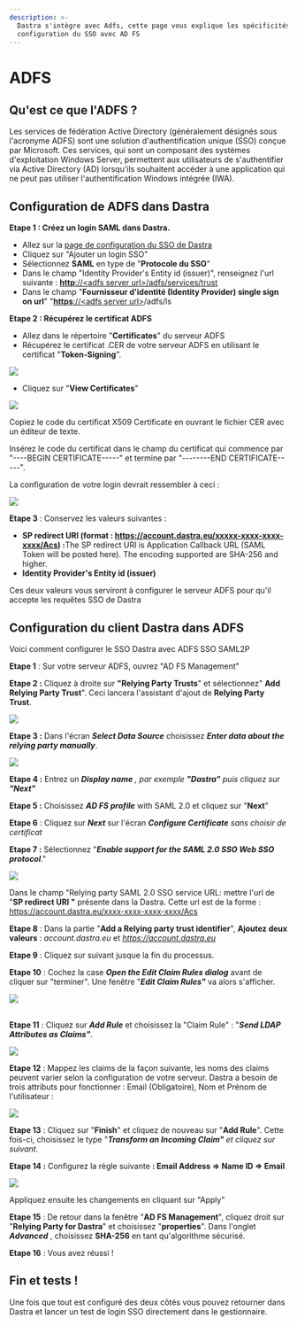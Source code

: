 ```yaml
---
description: >-
  Dastra s'intègre avec Adfs, cette page vous explique les spécificités de la
  configuration du SSO avec AD FS
---
```


# ADFS

## Qu'est ce que l'ADFS ?

Les services de fédération Active Directory (généralement désignés sous l'acronyme ADFS) sont une solution d'authentification unique (SSO) conçue par Microsoft. Ces services, qui sont un composant des systèmes d'exploitation Windows Server, permettent aux utilisateurs de s'authentifier via Active Directory (AD) lorsqu'ils souhaitent accéder à une application qui ne peut pas utiliser l'authentification Windows intégrée (IWA).

## **Configuration de ADFS dans Dastra**

**Etape 1 : Créez un login SAML dans Dastra.**

* Allez sur la [page de configuration du SSO de Dastra](https://app.dastra.eu/general-settings/sso)
* Cliquez sur "Ajouter un login SSO"
* Sélectionnez **SAML** en type de "**Protocole du SSO**"
* Dans le champ "Identity Provider's Entity id (issuer)", renseignez l'url suivante : [**http**://\<adfs server url>/adfs/services/trust](http://fs.saur.fr/adfs/services/trust)&#x20;
* Dans le champ "**Fournisseur d'identité (Identity Provider) single sign on url**" "[**https**://\<adfs server url>](http://fs.saur.fr/adfs/services/trust)/adfs/ls

**Etape 2 : Récupérez le certificat ADFS**&#x20;

* Allez dans le répertoire "**Certificates**" du serveur ADFS
* Récupérez le certificat .CER de votre serveur ADFS en utilisant le certificat "**Token-Signing**".&#x20;

![](<../../../.gitbook/assets/image (259).png>)

* Cliquez sur "**View Certificates**"

![](<../../../.gitbook/assets/image (250).png>)

Copiez le code du certificat X509 Certificate en ouvrant le fichier CER avec un éditeur de texte.&#x20;

Insérez le code du certificat dans le champ du certificat qui commence par "----BEGIN CERTIFICATE-----" et termine par "--------END CERTIFICATE-----".

La configuration de votre login devrait ressembler à ceci :&#x20;

![](<../../../.gitbook/assets/image (257).png>)

**Etape 3** : Conservez les valeurs suivantes :&#x20;

* **SP redirect URI (format : https://account.dastra.eu/xxxxx-xxxx-xxxx-xxxx/Acs) :**&#x54;he SP redirect URI is Application Callback URL (SAML Token will be posted here). The encoding supported are SHA-256 and higher.&#x20;
* **Identity Provider's Entity id (issuer)**

Ces deux valeurs vous serviront à configurer le serveur ADFS pour qu'il accepte les requêtes SSO de Dastra

## Configuration du client Dastra dans ADFS

Voici comment configurer le SSO Dastra avec ADFS SSO SAML2P

**Etape 1** : Sur votre serveur ADFS, ouvrez "AD FS Management"

**Etape 2 :** Cliquez à droite sur **"Relying Party Trusts**" et sélectionnez" **Add Relying Party Trust**". Ceci lancera l'assistant d'ajout de **Relying Party Trust**.



&#x20;![](<../../../.gitbook/assets/image (248).png>)

**Etape 3 :**  Dans l'écran _**Select Data Source**_ choisissez _**Enter data about the relying party manually**_.&#x20;



&#x20;![](<../../../.gitbook/assets/image (254).png>)

**Etape 4 :**  Entrez un _**Display name** , par exemple **"Dastra"**_ _puis cliquez sur **"Next"**_

**Etape 5 :** Choisissez _**AD FS profile**_ with SAML 2.0 et cliquez sur "**Next**"

**Etape 6** :  Cliquez sur _**Next**_ sur l'écran _**Configure Certificate** sans choisir de certificat_

**Etape 7 :** Sélectionnez "_**Enable support for the SAML 2.0 SSO Web SSO protocol**_."

![](<../../../.gitbook/assets/image (252).png>)&#x20;

Dans le champ "Relying party SAML 2.0 SSO service URL: mettre l'url de "**SP redirect URI "** présente dans la Dastra. Cette url est de la forme : https://account.dastra.eu/xxxx-xxxx-xxxx-xxxx/Acs

**Etape 8** : Dans la partie "**Add a Relying party trust identifier**", **Ajoutez deux valeurs** : _account.dastra.eu_ et _https://account.dastra.eu_

**Etape 9** : Cliquez sur suivant jusque la fin du processus.&#x20;

**Etape 10** : Cochez la case _**Open the Edit Claim Rules dialog**_ avant de cliquer sur "terminer". Une fenêtre "_**Edit Claim Rules"**_ va alors s'afficher.&#x20;

![](<../../../.gitbook/assets/image (251).png>)

\
**Etape 11** : Cliquez sur _**Add Rule**_ et choisissez la "Claim Rule" : "_**Send LDAP Attributes as Claims"**_.

![](<../../../.gitbook/assets/image (256).png>)

**Etape 12** : Mappez les claims de la façon suivante, les noms des claims peuvent varier selon la configuration de votre serveur. Dastra a besoin de trois attributs pour fonctionner : Email (Obligatoire), Nom et Prénom de l'utilisateur :

&#x20;![](<../../../.gitbook/assets/image (258).png>)

**Etape 13** : Cliquez sur "**Finish**" et cliquez de nouveau sur "**Add Rule**". Cette fois-ci, choisissez le type "_**Transform an Incoming Claim"** et cliquez sur suivant._

**Etape 14 :**  Configurez la règle suivante **:  Email Address => Name ID => Email**

![](<../../../.gitbook/assets/image (249).png>)

Appliquez ensuite les changements en cliquant sur "Apply"

**Etape 15** : De retour dans la fenêtre "**AD FS Management**", cliquez droit sur "**Relying Party for Dastra**" et choisissez "**properties**". Dans l'onglet _**Advanced**_ , choisissez **SHA­-256** en tant qu'algorithme sécurisé.\
&#x20;

**Etape 16** :  Vous avez réussi !

## **Fin et tests !**

Une fois que tout est configuré des deux côtés vous pouvez retourner dans Dastra et lancer un test de login SSO directement dans le gestionnaire.



